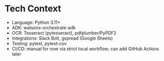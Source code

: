 # Tech Context

- Language: Python 3.11+
- ADK: watsonx-orchestrate-adk
- OCR: Tesseract (pytesseract), pdfplumber/PyPDF2
- Integrations: Slack Bolt, gspread (Google Sheets)
- Testing: pytest, pytest-cov
- CI/CD: manual for now via strict local workflow; can add GitHub Actions later 